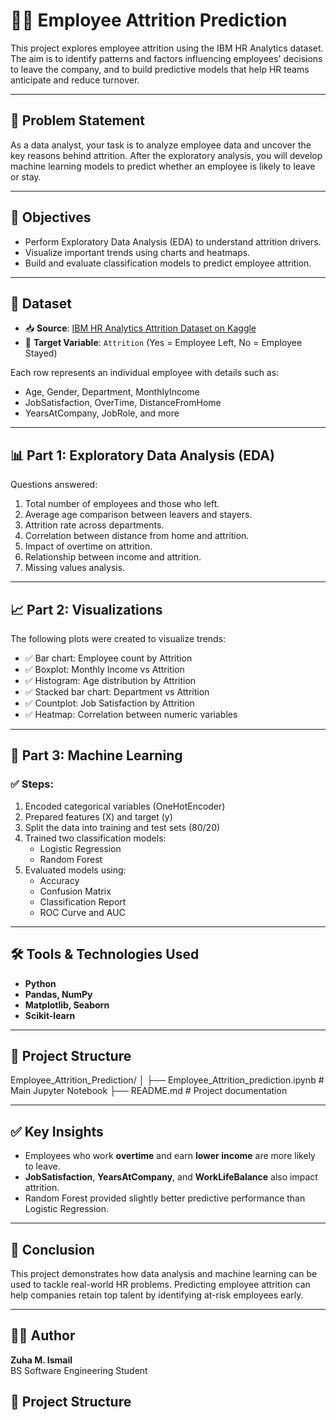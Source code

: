# 👨‍💼 Employee Attrition Prediction

This project explores employee attrition using the IBM HR Analytics dataset. The aim is to identify patterns and factors influencing employees' decisions to leave the company, and to build predictive models that help HR teams anticipate and reduce turnover.

---

## 📌 Problem Statement

As a data analyst, your task is to analyze employee data and uncover the key reasons behind attrition. After the exploratory analysis, you will develop machine learning models to predict whether an employee is likely to leave or stay.

---

## 🎯 Objectives

- Perform Exploratory Data Analysis (EDA) to understand attrition drivers.
- Visualize important trends using charts and heatmaps.
- Build and evaluate classification models to predict employee attrition.

---

## 📂 Dataset

- 📥 **Source**: [IBM HR Analytics Attrition Dataset on Kaggle](https://www.kaggle.com/datasets/pavansubhasht/ibm-hr-analytics-attrition-dataset)
- 🎯 **Target Variable**: `Attrition` (Yes = Employee Left, No = Employee Stayed)

Each row represents an individual employee with details such as:
- Age, Gender, Department, MonthlyIncome
- JobSatisfaction, OverTime, DistanceFromHome
- YearsAtCompany, JobRole, and more

---

## 📊 Part 1: Exploratory Data Analysis (EDA)

Questions answered:
1. Total number of employees and those who left.
2. Average age comparison between leavers and stayers.
3. Attrition rate across departments.
4. Correlation between distance from home and attrition.
5. Impact of overtime on attrition.
6. Relationship between income and attrition.
7. Missing values analysis.

---

## 📈 Part 2: Visualizations

The following plots were created to visualize trends:
- ✅ Bar chart: Employee count by Attrition
- ✅ Boxplot: Monthly Income vs Attrition
- ✅ Histogram: Age distribution by Attrition
- ✅ Stacked bar chart: Department vs Attrition
- ✅ Countplot: Job Satisfaction by Attrition
- ✅ Heatmap: Correlation between numeric variables

---

## 🤖 Part 3: Machine Learning

### ✅ Steps:
1. Encoded categorical variables (OneHotEncoder)
2. Prepared features (X) and target (y)
3. Split the data into training and test sets (80/20)
4. Trained two classification models:
   - Logistic Regression
   - Random Forest
5. Evaluated models using:
   - Accuracy
   - Confusion Matrix
   - Classification Report
   - ROC Curve and AUC

---

## 🛠️ Tools & Technologies Used

- **Python**
- **Pandas, NumPy**
- **Matplotlib, Seaborn**
- **Scikit-learn**

---

## 📁 Project Structure

Employee_Attrition_Prediction/
│
├── Employee_Attrition_prediction.ipynb # Main Jupyter Notebook
├── README.md # Project documentation


---

## ✅ Key Insights

- Employees who work **overtime** and earn **lower income** are more likely to leave.
- **JobSatisfaction**, **YearsAtCompany**, and **WorkLifeBalance** also impact attrition.
- Random Forest provided slightly better predictive performance than Logistic Regression.

---

## 🧾 Conclusion

This project demonstrates how data analysis and machine learning can be used to tackle real-world HR problems. Predicting employee attrition can help companies retain top talent by identifying at-risk employees early.

---

## 🙋‍♀️ Author

**Zuha M. Ismail**  
BS Software Engineering Student
## 📁 Project Structure

